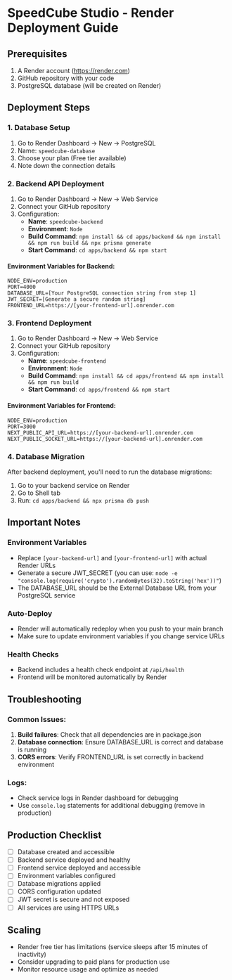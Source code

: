 # SpeedCube Studio - Render Deployment Guide

## Prerequisites
1. A Render account (https://render.com)
2. GitHub repository with your code
3. PostgreSQL database (will be created on Render)

## Deployment Steps

### 1. Database Setup
1. Go to Render Dashboard → New → PostgreSQL
2. Name: `speedcube-database`
3. Choose your plan (Free tier available)
4. Note down the connection details

### 2. Backend API Deployment
1. Go to Render Dashboard → New → Web Service
2. Connect your GitHub repository
3. Configuration:
   - **Name**: `speedcube-backend`
   - **Environment**: `Node`
   - **Build Command**: `npm install && cd apps/backend && npm install && npm run build && npx prisma generate`
   - **Start Command**: `cd apps/backend && npm start`

#### Environment Variables for Backend:
```
NODE_ENV=production
PORT=4000
DATABASE_URL=[Your PostgreSQL connection string from step 1]
JWT_SECRET=[Generate a secure random string]
FRONTEND_URL=https://[your-frontend-url].onrender.com
```

### 3. Frontend Deployment
1. Go to Render Dashboard → New → Web Service
2. Connect your GitHub repository
3. Configuration:
   - **Name**: `speedcube-frontend`
   - **Environment**: `Node`
   - **Build Command**: `npm install && cd apps/frontend && npm install && npm run build`
   - **Start Command**: `cd apps/frontend && npm start`

#### Environment Variables for Frontend:
```
NODE_ENV=production
PORT=3000
NEXT_PUBLIC_API_URL=https://[your-backend-url].onrender.com
NEXT_PUBLIC_SOCKET_URL=https://[your-backend-url].onrender.com
```

### 4. Database Migration
After backend deployment, you'll need to run the database migrations:
1. Go to your backend service on Render
2. Go to Shell tab
3. Run: `cd apps/backend && npx prisma db push`

## Important Notes

### Environment Variables
- Replace `[your-backend-url]` and `[your-frontend-url]` with actual Render URLs
- Generate a secure JWT_SECRET (you can use: `node -e "console.log(require('crypto').randomBytes(32).toString('hex'))"`)
- The DATABASE_URL should be the External Database URL from your PostgreSQL service

### Auto-Deploy
- Render will automatically redeploy when you push to your main branch
- Make sure to update environment variables if you change service URLs

### Health Checks
- Backend includes a health check endpoint at `/api/health`
- Frontend will be monitored automatically by Render

## Troubleshooting

### Common Issues:
1. **Build failures**: Check that all dependencies are in package.json
2. **Database connection**: Ensure DATABASE_URL is correct and database is running
3. **CORS errors**: Verify FRONTEND_URL is set correctly in backend environment

### Logs:
- Check service logs in Render dashboard for debugging
- Use `console.log` statements for additional debugging (remove in production)

## Production Checklist
- [ ] Database created and accessible
- [ ] Backend service deployed and healthy
- [ ] Frontend service deployed and accessible
- [ ] Environment variables configured
- [ ] Database migrations applied
- [ ] CORS configuration updated
- [ ] JWT secret is secure and not exposed
- [ ] All services are using HTTPS URLs

## Scaling
- Render free tier has limitations (service sleeps after 15 minutes of inactivity)
- Consider upgrading to paid plans for production use
- Monitor resource usage and optimize as needed
